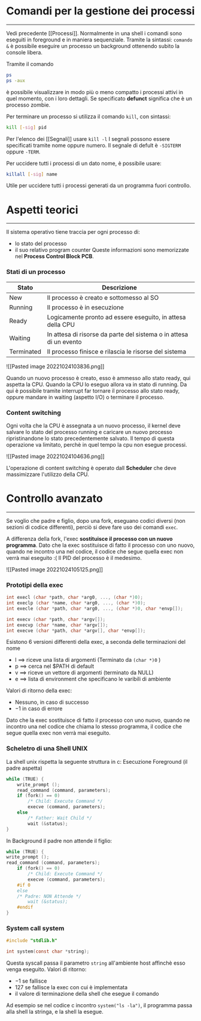 # Comandi per la gestione dei processi
---
Vedi precedente [[Processi]].
Normalmente in una shell i comandi sono eseguiti in foreground e in maniera sequenziale.
Tramite la sintassi: `comando &` è possibile eseguire un processo un background ottenendo subito la console libera.

Tramite il comando

```bash
ps
ps -aux
```

è possibile visualizzare in modo più o meno compatto i processi attivi in quel momento, con i loro dettagli. Se specificato **defunct** significa che è un processo zombie.


Per terminare un processo si utilizza il comando `kill`, con sintassi:

```bash
kill [-sig] pid
```

Per l'elenco dei [[Segnali]] usare `kill -l`
I segnali possono essere specificati tramite nome oppure numero.
Il segnale di defult è `-SIGTERM` oppure `-TERM`.

Per uccidere tutti i processi di un dato nome, è possibile usare:

```bash
killall [-sig] name
```

Utile per uccidere tutti i processi generati da un programma fuori controllo.


# Aspetti teorici
---
Il sistema operativo tiene traccia per ogni processo di:
- lo stato del processo
- il suo relativo program counter
Queste informazioni sono memorizzate nel **Process Control Block  PCB**.

### Stati di un processo

| Stato      | Descrizione                                                        |
| ---------- | ------------------------------------------------------------------ |
| New        | Il processo è creato e sottomesso al SO                            |
| Running    | Il processo è in esecuzione                                        |
| Ready      | Logicamente pronto ad essere eseguito, in attesa della CPU         |
| Waiting    | In attesa di risorse da parte del sistema o in attesa di un evento |
| Terminated | Il processo finisce e rilascia le risorse del sistema                                                                   |

![[Pasted image 20221024103836.png]]

Quando un nuovo processo è creato, esso è ammesso allo stato ready, qui aspetta la CPU.
Quando la CPU lo eseguo allora va in stato di running.
Da qui è possibile tramite interrupt far tornare il processo allo stato ready, oppure mandare in waiting (aspetto I/O) o terminare il processo.

### Content switching
Ogni volta che la CPU è assegnata a un nuovo processo, il kernel deve salvare lo stato del processo running e caricare un nuovo processo ripristinandone lo stato precedentemente salvato.
Il tempo di questa operazione va limitato, perchè in quel tempo la cpu non esegue processi.

![[Pasted image 20221024104636.png]]

L'operazione di content switching è operato dall **Scheduler** che deve massimizzare l'utilizzo della CPU.


# Controllo avanzato
---
Se voglio che padre e figlio, dopo una fork, eseguano codici diversi (non sezioni di codice differenti), perciò si deve fare uso dei comandi `exec`.

A differenza della fork, l'exec **sostituisce il processo con un nuovo programma**.
Dato che la exec sostituisce di fatto il processo con uno nuovo, quando ne incontro una nel codice, il codice che segue quella exec non verrà mai eseguito :(
Il PID del processo è il medesimo.

![[Pasted image 20221024105125.png]]

### Prototipi della exec

```c
int execl (char *path, char *arg0, ..., (char *)0);
int execlp (char *name, char *arg0, ..., (char *)0);
int execle (char *path, char *arg0, ..., (char *)0, char *envp[]);

int execv (char *path, char *argv[]);
int execvp (char *name, char *argv[]);
int execve (char *path, char *argv[], char *envp[]);
```

Esistono 6 versioni differenti della exec, a seconda delle terminazioni del nome
- l $\implies$ riceve una lista di argomenti (Terminato da `(char *)0`  )
- p $\implies$ cerca nel $PATH di default
- v $\implies$ riceve un vettore di argomenti (terminato da NULL)
- e $\implies$ lista di environment che specificano le varibili di ambiente

Valori di ritorno della exec:
- Nessuno, in caso di successo
- $-1$ in caso di errore

Dato che la exec sostituisce di fatto il processo con uno nuovo, quando ne incontro una nel codice che chiama lo stesso programma, il codice che segue quella exec non verrà mai eseguito.

### Scheletro di una Shell UNIX

La shell unix rispetta la seguente struttura in c:
Esecuzione Foreground (il padre aspetta)

```c
while (TRUE) {
	write_prompt ();
	read_command (command, parameters);
	if (fork() == 0)
		/* Child: Execute Command */
		execve (command, parameters);
	else
		/* Father: Wait Child */
		wait (&status);
}
```

In Background il padre non attende il figlio:

```c
while (TRUE) {
write_prompt ();
read_command (command, parameters);
	if (fork() == 0)
		/* Child: Execute Command */
		execve (command, parameters);
	#if 0
	else
	/* Padre: NON Attende */
		wait (&status);
	#endif
}
```


### System call system

```c
#include "stdlib.h"

int system(const char *string);
```

Questa syscall passa il parametro `string` all'ambiente host affinchè esso venga eseguito.
Valori di ritorno:
- $-1$ se fallisce
- $127$ se fallisce la exec con cui è implementata
- il valore di terminazione della shell che esegue il comando

Ad esempio se nel codice c incontro `system("ls -la")`, il programma passa alla shell la stringa, e la shell la esegue.


